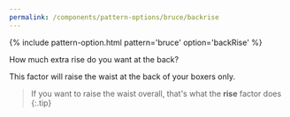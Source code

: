 ```yaml
---
permalink: /components/pattern-options/bruce/backrise
---
```

{% include pattern-option.html pattern='bruce' option='backRise' %}

How much extra rise do you want at the back?

This factor will raise the waist at the back of your boxers only.

> If you want to raise the waist overall, that's what the **rise** factor does
{:.tip}
